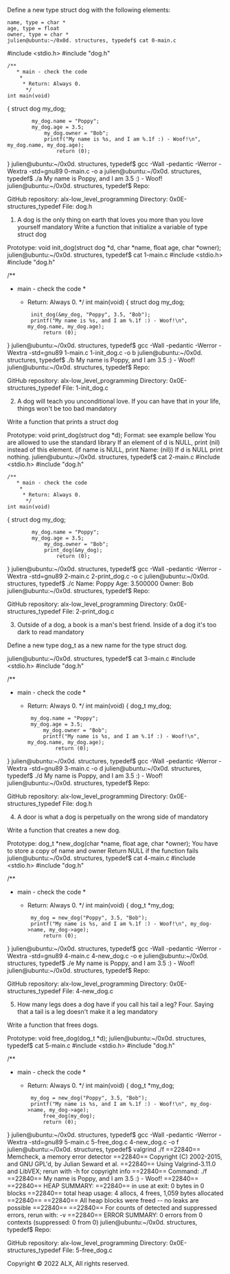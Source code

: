 
Define a new type struct dog with the following elements:

	name, type = char *
	age, type = float
	owner, type = char *
	julien@ubuntu:~/0x0d. structures, typedef$ cat 0-main.c
#include <stdio.h>
#include "dog.h"

	/**
	   * main - check the code
	    *
	     * Return: Always 0.
	      */
	int main(void)
{
	    struct dog my_dog;

	        my_dog.name = "Poppy";
		    my_dog.age = 3.5;
		        my_dog.owner = "Bob";
			    printf("My name is %s, and I am %.1f :) - Woof!\n", my_dog.name, my_dog.age);
			        return (0);
}
julien@ubuntu:~/0x0d. structures, typedef$ gcc -Wall -pedantic -Werror -Wextra -std=gnu89 0-main.c -o a
julien@ubuntu:~/0x0d. structures, typedef$ ./a 
My name is Poppy, and I am 3.5 :) - Woof!
julien@ubuntu:~/0x0d. structures, typedef$ 
Repo:

GitHub repository: alx-low_level_programming
Directory: 0x0E-structures_typedef
File: dog.h
  
1. A dog is the only thing on earth that loves you more than you love yourself
mandatory
Write a function that initialize a variable of type struct dog

Prototype: void init_dog(struct dog *d, char *name, float age, char *owner);
julien@ubuntu:~/0x0d. structures, typedef$ cat 1-main.c
#include <stdio.h>
#include "dog.h"

/**
   * main - check the code
    *
     * Return: Always 0.
      */
int main(void)
{
	    struct dog my_dog;

	        init_dog(&my_dog, "Poppy", 3.5, "Bob");
		    printf("My name is %s, and I am %.1f :) - Woof!\n", my_dog.name, my_dog.age);
		        return (0);
}
julien@ubuntu:~/0x0d. structures, typedef$ gcc -Wall -pedantic -Werror -Wextra -std=gnu89 1-main.c 1-init_dog.c -o b
julien@ubuntu:~/0x0d. structures, typedef$ ./b 
My name is Poppy, and I am 3.5 :) - Woof!
julien@ubuntu:~/0x0d. structures, typedef$ 
Repo:

GitHub repository: alx-low_level_programming
Directory: 0x0E-structures_typedef
File: 1-init_dog.c
  
2. A dog will teach you unconditional love. If you can have that in your life, things won't be too bad
mandatory


Write a function that prints a struct dog

Prototype: void print_dog(struct dog *d);
Format: see example bellow
You are allowed to use the standard library
If an element of d is NULL, print (nil) instead of this element. (if name is NULL, print Name: (nil))
	If d is NULL print nothing.
	julien@ubuntu:~/0x0d. structures, typedef$ cat 2-main.c
#include <stdio.h>
#include "dog.h"

	/**
	   * main - check the code
	    *
	     * Return: Always 0.
	      */
	int main(void)
{
	    struct dog my_dog;

	        my_dog.name = "Poppy";
		    my_dog.age = 3.5;
		        my_dog.owner = "Bob";
			    print_dog(&my_dog);
			        return (0);
}
julien@ubuntu:~/0x0d. structures, typedef$ gcc -Wall -pedantic -Werror -Wextra -std=gnu89 2-main.c 2-print_dog.c -o c
julien@ubuntu:~/0x0d. structures, typedef$ ./c 
Name: Poppy
Age: 3.500000
Owner: Bob
julien@ubuntu:~/0x0d. structures, typedef$ 
Repo:

GitHub repository: alx-low_level_programming
Directory: 0x0E-structures_typedef
File: 2-print_dog.c
  
3. Outside of a dog, a book is a man's best friend. Inside of a dog it's too dark to read
mandatory


Define a new type dog_t as a new name for the type struct dog.

julien@ubuntu:~/0x0d. structures, typedef$ cat 3-main.c
#include <stdio.h>
#include "dog.h"

/**
   * main - check the code
    *
     * Return: Always 0.
      */
int main(void)
{
	    dog_t my_dog;

	        my_dog.name = "Poppy";
		    my_dog.age = 3.5;
		        my_dog.owner = "Bob";
			    printf("My name is %s, and I am %.1f :) - Woof!\n", my_dog.name, my_dog.age);
			        return (0);
}
julien@ubuntu:~/0x0d. structures, typedef$ gcc -Wall -pedantic -Werror -Wextra -std=gnu89 3-main.c -o d
julien@ubuntu:~/0x0d. structures, typedef$ ./d 
My name is Poppy, and I am 3.5 :) - Woof!
julien@ubuntu:~/0x0d. structures, typedef$ 
Repo:

GitHub repository: alx-low_level_programming
Directory: 0x0E-structures_typedef
File: dog.h
  
4. A door is what a dog is perpetually on the wrong side of
mandatory


Write a function that creates a new dog.

Prototype: dog_t *new_dog(char *name, float age, char *owner);
You have to store a copy of name and owner
Return NULL if the function fails
julien@ubuntu:~/0x0d. structures, typedef$ cat 4-main.c
#include <stdio.h>
#include "dog.h"

/**
   * main - check the code
    *
     * Return: Always 0.
      */
int main(void)
{
	    dog_t *my_dog;

	        my_dog = new_dog("Poppy", 3.5, "Bob");
		    printf("My name is %s, and I am %.1f :) - Woof!\n", my_dog->name, my_dog->age);
		        return (0);
}
julien@ubuntu:~/0x0d. structures, typedef$ gcc -Wall -pedantic -Werror -Wextra -std=gnu89 4-main.c 4-new_dog.c -o e
julien@ubuntu:~/0x0d. structures, typedef$ ./e
My name is Poppy, and I am 3.5 :) - Woof!
julien@ubuntu:~/0x0d. structures, typedef$ 
Repo:

GitHub repository: alx-low_level_programming
Directory: 0x0E-structures_typedef
File: 4-new_dog.c
  
5. How many legs does a dog have if you call his tail a leg? Four. Saying that a tail is a leg doesn't make it a leg
mandatory


Write a function that frees dogs.

Prototype: void free_dog(dog_t *d);
julien@ubuntu:~/0x0d. structures, typedef$ cat 5-main.c
#include <stdio.h>
#include "dog.h"

/**
   * main - check the code
    *
     * Return: Always 0.
      */
int main(void)
{
	    dog_t *my_dog;

	        my_dog = new_dog("Poppy", 3.5, "Bob");
		    printf("My name is %s, and I am %.1f :) - Woof!\n", my_dog->name, my_dog->age);
		        free_dog(my_dog);
			    return (0);
}
julien@ubuntu:~/0x0d. structures, typedef$ gcc -Wall -pedantic -Werror -Wextra -std=gnu89 5-main.c 5-free_dog.c 4-new_dog.c -o f
julien@ubuntu:~/0x0d. structures, typedef$ valgrind ./f
==22840== Memcheck, a memory error detector
==22840== Copyright (C) 2002-2015, and GNU GPL'd, by Julian Seward et al.
==22840== Using Valgrind-3.11.0 and LibVEX; rerun with -h for copyright info
==22840== Command: ./f
==22840== 
My name is Poppy, and I am 3.5 :) - Woof!
==22840== 
==22840== HEAP SUMMARY:
==22840==     in use at exit: 0 bytes in 0 blocks
==22840==   total heap usage: 4 allocs, 4 frees, 1,059 bytes allocated
==22840== 
==22840== All heap blocks were freed -- no leaks are possible
==22840== 
==22840== For counts of detected and suppressed errors, rerun with: -v
==22840== ERROR SUMMARY: 0 errors from 0 contexts (suppressed: 0 from 0)
julien@ubuntu:~/0x0d. structures, typedef$ 
Repo:

GitHub repository: alx-low_level_programming
Directory: 0x0E-structures_typedef
File: 5-free_dog.c
  
Copyright © 2022 ALX, All rights reserved.
